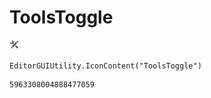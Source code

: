 # ToolsToggle
![](/img/ToolsToggle.png)

``` CSharp
EditorGUIUtility.IconContent("ToolsToggle")
```
```
5963308004888477059
```
